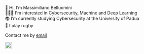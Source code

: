 👋 Hi, I’m Massimiliano Belluomini\
👨🏻‍💻 I'm interested in Cybersecurity, Machine and Deep Learning\
📚 I’m currently studying Cybersecurity at the University of Padua\
🏉 I play rugby

Contact me by [email](mailto:massibelluomini@gmail.com)

<a href="https://www.linkedin.com/in/massimiliano-belluomini/">
  <img align="left" alt="Massimiliano's LinkedIN" width="22px" src="https://raw.githubusercontent.com/peterthehan/peterthehan/master/assets/linkedin.svg" />
</a>

<!---
massibelluomini/massibelluomini is a ✨ special ✨ repository because its `README.md` (this file) appears on your GitHub profile.
You can click the Preview link to take a look at your changes.
--->
